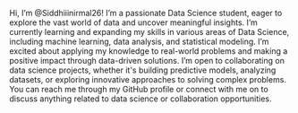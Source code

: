 

 Hi, I’m @Siddhiiinirmal26!
I’m a passionate Data Science student, eager to explore the vast world of data and uncover meaningful insights.
 I’m currently learning and expanding my skills in various areas of Data Science, including machine learning, data analysis, and statistical modeling.
 I’m excited about applying my knowledge to real-world problems and making a positive impact through data-driven solutions.
 I’m open to collaborating on data science projects, whether it's building predictive models, analyzing datasets, or exploring innovative approaches to solving complex problems. You can reach me through my GitHub profile or connect with me on  to discuss anything related to data science or collaboration opportunities.

<!---
Siddhiiinirmal26/Siddhiiinirmal26 is a ✨ special ✨ repository because its `README.md` (this file) appears on your GitHub profile.
You can click the Preview link to take a look at your changes.
--->
